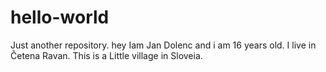 # hello-world
Just another repository.
hey Iam Jan Dolenc and i am 16 years old. I live in Četena Ravan. This is a Little village in Sloveia.
